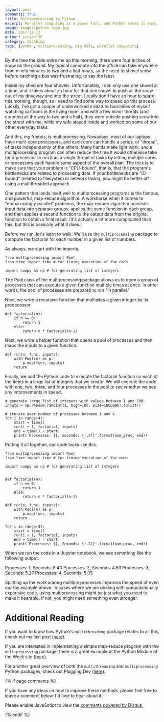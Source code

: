 ```yaml
---
layout: post
comments: true
title: Multiprocessing in Python
excerpt: Parallel computing is a power tool, and Python makes it easy. If you are dealing with a long-running program, Python's multiprocessing package might what you need. 
image: images/python-logo.jpg
date: 2017-12-12
author: pjryan126
category: techblog
tags: [python, multiprocessing, big data, parallel computing]
---
```


By the time the kids woke me up this morning, there were four inches of snow on the ground. My typical commute into the office can take anywhere from ninety minutes to two and a half hours, so the need to shovel snow before catching a bus was frustrating, to say the least. 

Inside my shed are four shovels. Unfortunately, I can only use one shovel at a time, and it takes about an hour for that one shovel to push all the snow out of my driveway and into the street. I really don't have an hour to spare this morning, though, so I need to find some way to speed up this process. Luckily, I've got a couple of underworked miniature facsimiles of myself watching cartoons in the living room, and with a few minor threats (and counting all the way to two and a half), they were outside pushing snow into the street with me, while my wife stayed inside and worked on some of our other everyday tasks. 

And this, my friends, is multiprocessing. Nowadays, most of our laptops have multi-core processors, and each core can handle a series, or "thread", of tasks independently of the others. Many hands make light work, and a multiprocessing program can often reduce the time it would otherwise take for a processor to run it as a single thread of tasks by letting multiple cores or processors each handle some aspect of the overall plan. The trick is to make sure that your problem is "CPU-bound", that is, that the program's bottlenecks are related to processing data. If your bottlenecks are "IO-bound" (related to filesystem or network tasks), you might be better off using a multithreaded approach. 

One pattern that lends itself well to multiprocessing programs is the famous, and powerful, map-reduce algorithm. A workhorse when it comes to "embarrasingly parallel" problems, the map-reduce algorithm marshals input data into separate groups, applies the same function in each group, and then applies a second function to the output data from the original function to obtain a final result. (It's actually a lot more complicated than this, but this is basically what it does.)

Before we run, let's learn to walk. We'll use the `multiprocessing` package to compute the factorial for each number in a given list of numbers.

As always, we start with the imports.

```
from multiprocessing import Pool
from time import time # for timing execution of the code

import numpy as np # for generating list of integers
```

The Pool class of the multiprocessing package allows us to open a group of processes that can execute a given function multiple times at once. In other words, the pool of processes are prepared to run "in parallel." 

Next, we write a recursive function that multiplies a given integer by its predecessor. 

```
def factorial(n):
    if n == 0:
        return 1
    else:
        return n * factorial(n-1)
```

Next, we write a helper function that opens a pool of processes and then maps the inputs to a given function.

```
def run(n, func, inputs):
    with Pool(n) as p:
        p.map(func, inputs)
    return
```

Finally, we add the Python code to execute the factorial function on each of the items in a large list of integers that we create. We will execute the code with one, two, three, and four processes in the pool to see whether we see any improvements in speed.

```
# generate large list of integers with values between 1 and 100
inputs = np.random.randint(1, high=100, size=1000000).tolist()

# iterate over number of processes between 1 and 4
for i in range(4):
    start = time()
    run(i + 1, factorial, inputs)
    end = time() - start
    print('Processes: {}, Seconds: {:.2f}'.format(num_proc, end))
```

Putting it all together, our code looks like this.

```
from multiprocessing import Pool
from time import time # for timing execution of the code

import numpy as np # for generating list of integers


def factorial(n):
    if n == 0:
        return 1
    else:
        return n * factorial(n-1)

def run(n, func, inputs):
    with Pool(n) as p:
        p.map(func, inputs)
    return

for i in range(4):
    start = time()
    run(i + 1, factorial, inputs)
    end = time() - start
    print('Processes: {}, Seconds: {:.2f}'.format(num_proc, end))

```

When we run the code in a Jupyter notebook, we see something like the following output.

Processes: 1, Seconds: 8.40
Processes: 2, Seconds: 4.63
Processes: 3, Seconds: 5.27
Processes: 4, Seconds: 5.05

Splitting up the work among multiple processes improves the speed of even our toy example above. In cases where we are dealing with computationally expensive code, using multiprocessing might be just what you need to make it bearable. If not, you might need something even stronger. 

# Additional Reading

If you want to know how Python's `multithreading` package relates to all this, check out my last post (<a href="https://pjryan126.github.io/big-data-little-laptop-pt1-multithreading/">here</a>).

If you are interested in implementing a simple map-reduce program with the `multiprocessing` package, there is a great example at the Python Module of the Week site (<a href="https://pymotw.com/2/multiprocessing/mapreduce.html">here</a>).

For another great overview of both the `multithreading` and `multiprocessing` Python packages, check out Plogging Dev (<a href="https://www.ploggingdev.com/2017/01/multiprocessing-and-multithreading-in-python-3/">here</a>).


{% if page.comments %}

If you have any ideas on how to improve these methods, please feel free to leave a comment below. I'd love to hear about it.

<div id="disqus_thread"></div>
<script>

/**
*  RECOMMENDED CONFIGURATION VARIABLES: EDIT AND UNCOMMENT THE SECTION BELOW TO INSERT DYNAMIC VALUES FROM YOUR PLATFORM OR CMS.
*  LEARN WHY DEFINING THESE VARIABLES IS IMPORTANT: https://disqus.com/admin/universalcode/#configuration-variables*/
/*
var disqus_config = function () {
this.page.url = PAGE_URL;  // Replace PAGE_URL with your page's canonical URL variable
this.page.identifier = PAGE_IDENTIFIER; // Replace PAGE_IDENTIFIER with your page's unique identifier variable
};
*/
(function() { // DON'T EDIT BELOW THIS LINE
var d = document, s = d.createElement('script');
s.src = 'https://https-pjryan126-github-io.disqus.com/embed.js';
s.setAttribute('data-timestamp', +new Date());
(d.head || d.body).appendChild(s);
})();
</script>
<noscript>Please enable JavaScript to view the <a href="https://disqus.com/?ref_noscript">comments powered by Disqus.</a></noscript>
                            
{% endif %}
